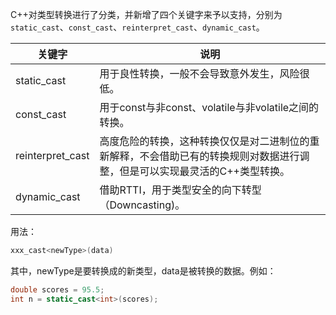 C++对类型转换进行了分类，并新增了四个关键字来予以支持，分别为`static_cast`、`const_cast`、`reinterpret_cast`、`dynamic_cast`。

| 关键字           | 说明                                                         |
| ---------------- | ------------------------------------------------------------ |
| static_cast      | 用于良性转换，一般不会导致意外发生，风险很低。               |
| const_cast       | 用于const与非const、volatile与非volatile之间的转换。         |
| reinterpret_cast | 高度危险的转换，这种转换仅仅是对二进制位的重新解释，不会借助已有的转换规则对数据进行调整，但是可以实现最灵活的C++类型转换。 |
| dynamic_cast     | 借助RTTI，用于类型安全的向下转型（Downcasting)。             |

用法：

```c++
xxx_cast<newType>(data)
```

其中，newType是要转换成的新类型，data是被转换的数据。例如：

```c++
double scores = 95.5;
int n = static_cast<int>(scores);
```







